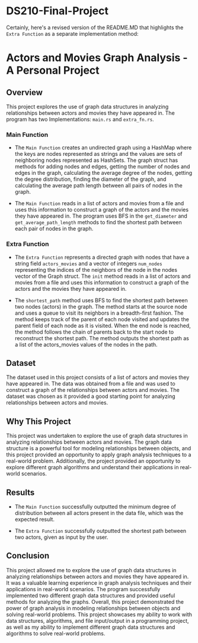 # DS210-Final-Project

Certainly, here's a revised version of the README.MD that highlights the `Extra Function` as a separate implementation method:

# Actors and Movies Graph Analysis - A Personal Project

## Overview
This project explores the use of graph data structures in analyzing relationships between actors and movies they have appeared in. 
The program has two Implementations: `main.rs` and `extra_fn.rs`. 

### Main Function
- The `Main Function` creates an undirected graph using a HashMap where the keys are nodes represented as strings and the values are
  sets of neighboring nodes represented as HashSets. The graph struct has methods for adding nodes and edges, getting the number of nodes
  and edges in the graph, calculating the average degree of the nodes, getting the degree distribution, finding the diameter of the graph,
  and calculating the average path length between all pairs of nodes in the graph. 

- The `Main Function` reads in a list of actors and movies from a file and uses this information to construct a graph of the actors and
  the movies they have appeared in. The program uses BFS in the `get_diameter` and `get_average_path_length` methods to find the shortest
  path between each pair of nodes in the graph.

### Extra Function
- The `Extra Function` represents a directed graph with nodes that have a string field `actors_movies` and a vector of integers `num_nodes` 
representing the indices of the neighbors of the node in the nodes vector of the Graph struct. The `init` method reads in a list of actors 
and movies from a file and uses this information to construct a graph of the actors and the movies they have appeared in. 

- The `shortest_path` method uses BFS to find the shortest path between two nodes (actors) in the graph. The method starts at the source node 
and uses a queue to visit its neighbors in a breadth-first fashion. The method keeps track of the parent of each node visited and updates the 
parent field of each node as it is visited. When the end node is reached, the method follows the chain of parents back to the start node to 
reconstruct the shortest path. The method outputs the shortest path as a list of the actors_movies values of the nodes in the path.

## Dataset
The dataset used in this project consists of a list of actors and movies they have appeared in. 
The data was obtained from a file and was used to construct a graph of the relationships between actors and movies. 
The dataset was chosen as it provided a good starting point for analyzing relationships between actors and movies.

## Why This Project
This project was undertaken to explore the use of graph data structures in analyzing relationships between actors and movies. The graph data structure 
is a powerful tool for modeling relationships between objects, and this project provided an opportunity to apply graph analysis techniques to a real-world problem. 
Additionally, the project provided an opportunity to explore different graph algorithms and understand their applications in real-world scenarios.

## Results
- The `Main Function` successfully outputted the minimum degree of distribution between all actors present in the data file, which was the expected result. 

- The `Extra Function` successfully outputted the shortest path between two actors, given as input by the user.

## Conclusion
This project allowed me to explore the use of graph data structures in analyzing relationships between actors and movies they have appeared in. 
It was a valuable learning experience in graph analysis techniques and their applications in real-world scenarios. The program successfully implemented 
two different graph data structures and provided useful methods for analyzing the graphs. Overall, this project demonstrated the power of graph analysis 
in modeling relationships between objects and solving real-world problems. This project showcases my ability to work with data structures, algorithms, 
and file input/output in a programming project, as well as my ability to implement different graph data structures and algorithms to solve real-world problems.
